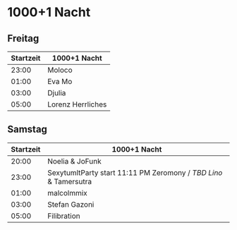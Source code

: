 # 1000+1 Nacht

## Freitag

| Startzeit | 1000+1 Nacht      |
| --------- | ----------------- |
| 23:00     | Moloco            |
| 01:00     | Eva Mo            |
| 03:00     | Djulia            |
| 05:00     | Lorenz Herrliches |

## Samstag

| Startzeit | 1000+1 Nacht                                                     |
| --------- | ---------------------------------------------------------------- |
| 20:00     | Noelia & JoFunk                                                  |
| 23:00     | SexytumltParty start 11:11 PM Zeromony / _TBD Lino_ & Tamersutra |
| 01:00     | malcolmmix                                                       |
| 03:00     | Stefan Gazoni                                                    |
| 05:00     | Filibration                                                      |
